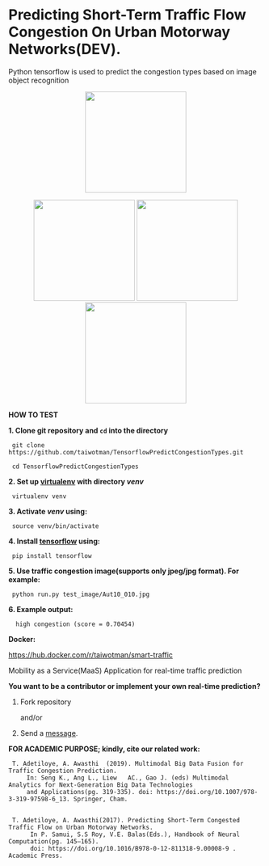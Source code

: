 # Predicting Short-Term Traffic Flow Congestion On Urban Motorway Networks(DEV).
Python tensorflow is used to predict the congestion types based on image object recognition
 
<p align="center"> 
 <img width="200" height="200" src="https://github.com/taiwotman/TensorflowPredictCongestionTypes/blob/master/miscellanous/smart-traffic.png"></p>
 <p align="center">
<img width="200" height="200" src="https://github.com/taiwotman/TensorflowPredictCongestionTypes/blob/master/miscellanous/high-congestion.png">
 <img width="200" height="200" src="https://github.com/taiwotman/TensorflowPredictCongestionTypes/blob/master/miscellanous/medium-congestion.png">
 <img width="200" height="200" src="https://github.com/taiwotman/TensorflowPredictCongestionTypes/blob/master/miscellanous/low-congestion.png">
</p>

**HOW TO TEST**

**1. Clone git repository and `cd` into the directory**

     git clone https://github.com/taiwotman/TensorflowPredictCongestionTypes.git
     
     cd TensorflowPredictCongestionTypes

**2. Set up [virtualenv](https://virtualenv.pypa.io/en/stable/) with directory _venv_** 

     virtualenv venv

**3. Activate _venv_ using:**

     source venv/bin/activate

**4. Install [tensorflow](https://www.tensorflow.org) using:**

     pip install tensorflow

**5. Use  traffic congestion image(supports only jpeg/jpg format). For example:**

     python run.py test_image/Aut10_010.jpg
     
**6. Example output:**

      high congestion (score = 0.70454)
      
**Docker:** 

https://hub.docker.com/r/taiwotman/smart-traffic

Mobility as a Service(MaaS) Application for real-time traffic prediction


**You want to be a contributor or implement your own real-time prediction?** 
1. Fork repository

     and/or

2. Send a [message](https://taiwotman.github.io/#contact).

**FOR ACADEMIC PURPOSE; 
kindly, cite our related work:**
     
     T. Adetiloye, A. Awasthi  (2019). Multimodal Big Data Fusion for Traffic Congestion Prediction. 
         In: Seng K., Ang L., Liew   AC., Gao J. (eds) Multimodal Analytics for Next-Generation Big Data Technologies 
         and Applications(pg. 319-335). doi: https://doi.org/10.1007/978-3-319-97598-6_13. Springer, Cham.
     
     
     T. Adetiloye, A. Awasthi(2017). Predicting Short-Term Congested Traffic Flow on Urban Motorway Networks. 
          In P. Samui, S.S Roy, V.E. Balas(Eds.), Handbook of Neural Computation(pg. 145–165).
          doi: https://doi.org/10.1016/B978-0-12-811318-9.00008-9 . Academic Press.

     


